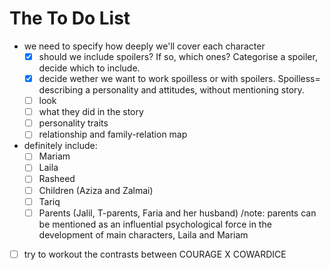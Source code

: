 
# The To Do List

* we need to specify how deeply we'll cover each character
	- [x] should we include spoilers? If so, which ones? Categorise a spoiler, decide which to include.
	- [x] decide wether we want to work spoilless or with spoilers. Spoilless= describing a personality and attitudes, without mentioning story.
	- [ ] look
	- [ ] what they did in the story
	- [ ] personality traits
	- [ ] relationship and family-relation map
* definitely include:
	- [ ] Mariam
	- [ ] Laila
	- [ ] Rasheed
	- [ ] Children (Aziza and Zalmai)
	- [ ] Tariq
	- [ ] Parents (Jalil, T-parents, Faria and her husband) /note: parents can be mentioned as an influential psychological force in the development of main characters, Laila and Mariam
* [ ] try to workout the contrasts between COURAGE X COWARDICE 
